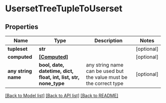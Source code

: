 # UsersetTreeTupleToUserset


## Properties
Name | Type | Description | Notes
------------ | ------------- | ------------- | -------------
**tupleset** | **str** |  | [optional] 
**computed** | [**[Computed]**](Computed.md) |  | [optional] 
**any string name** | **bool, date, datetime, dict, float, int, list, str, none_type** | any string name can be used but the value must be the correct type | [optional]

[[Back to Model list]](../README.md#documentation-for-models) [[Back to API list]](../README.md#documentation-for-api-endpoints) [[Back to README]](../README.md)


